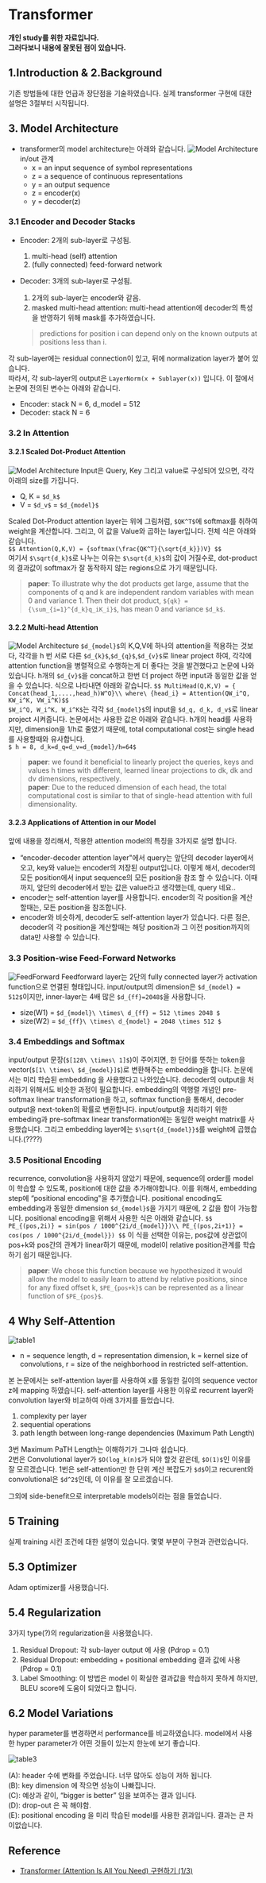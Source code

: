 # Transformer

**개인 study를 위한 자료입니다.**  
 **그러다보니 내용에 잘못된 점이 있습니다.**

## 1.Introduction & 2.Background <a id="1introduction--2background"></a>

기존 방법들에 대한 언급과 장단점을 기술하였습니다. 실제 transformer 구현에 대한 설명은 3절부터 시작됩니다.

## 3. Model Architecture <a id="3-model-architecture"></a>

* transformer의 model architecture는 아래와 같습니다. ![Model Architecture](https://dj-woo.github.io/img/transformer/model_architecture.PNG) in/out 관계
  * x = an input sequence of symbol representations
  * z = a sequence of continuous representations
  * y = an output sequence
  * z = encoder\(x\)
  * y = decoder\(z\)

### 3.1 Encoder and Decoder Stacks <a id="31-encoder-and-decoder-stacks"></a>

* Encoder: 2개의 sub-layer로 구성됨.
  1. multi-head \(self\) attention
  2. \(fully connected\) feed-forward network
* Decoder: 3개의 sub-layer로 구성됨.

  1. 2개의 sub-layer는 encoder와 같음.
  2. masked multi-head attention: multi-head attention에 decoder의 특성을 반영하기 위해 mask를 추가하였습니다.

  > predictions for position i can depend only on the known outputs at positions less than i.

각 sub-layer에는 residual connection이 있고, 뒤에 normalization layer가 붙어 있습니다.  
 따라서, 각 sub-layer의 output은 `LayerNorm(x + Sublayer(x))` 입니다. 이 절에서 논문에 전의된 변수는 아래와 같습니다.

* Encoder: stack N = 6, d\_model = 512
* Decoder: stack N = 6

### 3.2 In Attention <a id="32-in-attention"></a>

#### 3.2.1 Scaled Dot-Product Attention <a id="321-scaled-dot-product-attention"></a>

![Model Architecture](https://dj-woo.github.io/img/transformer/scaled_dot_product_attention.PNG) Input은 Query, Key 그리고 value로 구성되어 있으면, 각각 아래의 size를 가집니다.

* Q, K = `$d_k$`
* V = `$d_v$` = `$d_{model}$`

Scaled Dot-Product attention layer는 위에 그림처럼, `$QK^T$`에 softmax를 취하여 weight을 계산합니다. 그리고, 이 값을 Value와 곱하는 layer입니다. 전체 식은 아래와 같습니다.  
 `$$ Attention(Q,K,V) = {softmax(\frac{QK^T}{\sqrt{d_k}})V} $$`  
 여기서 `$\sqrt{d_k}$`로 나누는 이유는 `$\sqrt{d_k}$`의 값이 거질수로, dot-product의 결과값이 softmax가 잘 동작하지 않는 regions으로 가기 때문입니다.

> **paper**: To illustrate why the dot products get large, assume that the components of q and k are independent random variables with mean 0 and variance 1. Then their dot product, `${qk} = {\sum_{i=1}^{d_k}q_iK_i}$`, has mean 0 and variance `$d_k$`.

#### 3.2.2 Multi-head Attention <a id="322-multi-head-attention"></a>

![Model Architecture](https://dj-woo.github.io/img/transformer/multi_head_attention.PNG) `$d_{model}$`의 K,Q,V에 하나의 attention을 적용하는 것보다, 각각을 h 번 서로 다른 `$d_{k}$`,`$d_{q}$`,`$d_{v}$`로 linear project 하여, 각각에 attention function을 병렬적으로 수행하는게 더 좋다는 것을 발견했다고 논문에 나와 있습니다. h개의 `$d_{v}$`을 concat하고 한번 더 project 하면 input과 동일한 값을 얻을 수 있습니다. 식으로 나타내면 아래와 같습니다. `$$ MultiHead(Q,K,V) = { Concat(head_1,....,head_h)W^O}\\ where\ {head_i} = Attention(QW_i^Q, KW_i^K, VW_i^K)$$`  
 `$W_i^Q, W_i^K, W_i^K$`는 각각 `$d_{model}$`의 input을 `$d_q, d_k, d_v$`로 linear project 시켜줍니다. 논문에서는 사용한 값은 아래와 같습니다. h개의 head를 사용하지만, dimension을 1/h로 줄였기 때문에, total computational cost는 single head를 사용할때와 유사합니다.  
 `$ h = 8, d_k=d_q=d_v=d_{model}/h=64$`

> **paper**: we found it beneficial to linearly project the queries, keys and values h times with different, learned linear projections to dk, dk and dv dimensions, respectively.  
>  **paper**: Due to the reduced dimension of each head, the total computational cost is similar to that of single-head attention with full dimensionality.

#### 3.2.3 Applications of Attention in our Model <a id="323-applications-of-attention-in-our-model"></a>

앞에 내용을 정리해서, 적용한 attention model의 특징을 3가지로 설명 합니다.

* “encoder-decoder attention layer"에서 query는 앞단의 decoder layer에서 오고, key와 value는 encoder의 저장된 output입니다. 이렇게 해서, decoder의 모든 position에서 input sequence의 모든 position을 참조 할 수 있습니다.  이때까지, 앞단의 decoder에서 받는 값은 value라고 생각했는데, query 네요..
* encoder는 self-attention layer를 사용합니다. encoder의 각 position을 계산할때는, 모든 position을 참조합니다.
* encoder와 비슷하게, decoder도 self-attention layer가 있습니다. 다른 점은, decoder의 각 position을 계산할때는 해당 position과 그 이전 position까지의 data만 사용할 수 있습니다.

### 3.3 Position-wise Feed-Forward Networks <a id="33-position-wise-feed-forward-networks"></a>

![FeedForward](https://dj-woo.github.io/img/transformer/feedforward.PNG) Feedforward layer는 2단의 fully connected layer가 activation function으로 연결된 형태입니다. input/output의 dimension은 `$d_{model} = 512$`이지만, inner-layer는 4배 많은 `$d_{ff}=2048$`을 사용합니다.

* size\(W1\) = `$d_{model}\ \times\ d_{ff} = 512 \times 2048 $`
* size\(W2\) = `$d_{ff}\ \times\ d_{model} = 2048 \times 512 $`

### 3.4 Embeddings and Softmax <a id="34-embeddings-and-softmax"></a>

input/output 문장\(`$[128\ \times\ 1]$`\)이 주어지면, 한 단어를 뜻하는 token을 vector\(`$[1\ \times\ $d_{model}]$`\)로 변환해주는 embedding을 합니다. 논문에서는 미리 학습된 embedding 을 사용했다고 나와있습니다. decoder의 output을 처리하기 위해서도 비슷한 과정이 필요합니다. embedding의 역행렬 개념인 pre-softmax linear transformation을 하고, softmax function을 통해서, decoder output을 next-token의 확률로 변환합니다. input/output을 처리하기 위한 embeding과 pre-softmax linear transformation에는 동일한 weight matrix를 사용했습니다. 그리고 embedding layer에는 `$\sqrt{d_{model}}$`를 weight에 곱했습니다.\(????\)

### 3.5 Positional Encoding <a id="35-positional-encoding"></a>

recurrence, convolution을 사용하지 않았기 때문에, sequence의 order를 model이 학습할 수 있도록, position에 대한 값을 추가해야합니다. 이를 위해서, embedding step에 “positional encoding"을 추가했습니다. positional encoding도 embedding과 동일한 dimension `$d_{model}$`을 가지기 때문에, 2 값을 합이 가능합니다. positional encoding을 위해서 사용한 식은 아래와 같습니다. `$$ PE_{(pos,2i)} = sin(pos / 1000^{2i/d_{model}})\\ PE_{(pos,2i+1)} = cos(pos / 1000^{2i/d_{model}}) $$` 이 식을 선택한 이유는, pos값에 상관없이 pos+k와 pos간의 관계가 linear하기 때문에, model이 relative position관계를 학습하기 쉽기 때문입니다.

> **paper**: We chose this function because we hypothesized it would allow the model to easily learn to attend by relative positions, since for any fixed offset k, `$PE_{pos+k}$` can be represented as a linear function of `$PE_{pos}$`.

## 4 Why Self-Attention <a id="4-why-self-attention"></a>

![table1](https://dj-woo.github.io/img/transformer/table1.PNG)

* n = sequence length, d = representation dimension, k = kernel size of convolutions, r = size of the neighborhood in restricted self-attention.

본 논문에서는 self-attention layer를 사용하여 x를 동일한 길이의 sequence vector z에 mapping 하였습니다. self-attention layer를 사용한 이유로 recurrent layer와 convolution layer와 비교하여 아래 3가지를 들었습니다.

1. complexity per layer
2. sequential operations
3. path length between long-range dependencies \(Maximum Path Length\)

3번 Maximum PaTH Length는 이해하기가 그나마 쉽습니다.  
 2번은 Convolutional layer가 `$O(log_k(n)$`가 되야 할것 같은데, `$O(1)$`인 이유를 잘 모르겠습니다. 1번은 self-attention만 한 단위 계산 복잡도가 `$d$`이고 recurent와 convolutional은 `$d^2$`인데, 이 이유를 잘 모르겠습니다.

그외에 side-benefit으로 interpretable models이라는 점을 들었습니다.

## 5 Training <a id="5-training"></a>

실제 training 시킨 조건에 대한 설명이 있습니다. 몇몇 부분이 구현과 관련있습니다.

## 5.3 Optimizer <a id="53-optimizer"></a>

Adam optimizer를 사용했습니다.

## 5.4 Regularization <a id="54-regularization"></a>

3가지 type\(?\)의 regularization을 사용했습니다.

1. Residual Dropout: 각 sub-layer output 에 사용 \(Pdrop = 0.1\)
2. Residual Dropout: embedding + positional embedding 결과 값에 사용 \(Pdrop = 0.1\)
3. Label Smoothing: 이 방법은 model 이 확실한 결과값을 학습하지 못하게 하지만, BLEU score에 도움이 되었다고 합니다.

## 6.2 Model Variations <a id="62-model-variations"></a>

hyper parameter를 변경하면서 performance를 비교하였습니다. model에서 사용한 hyper parameter가 어떤 것들이 있는지 한눈에 보기 좋습니다.

![table3](https://dj-woo.github.io/img/transformer/table3.PNG)

\(A\): header 수에 변화를 주었습니다. 너무 많아도 성능이 저하 됩니다.  
 \(B\): key dimension 에 작으면 성능이 나빠집니다.  
 \(C\): 예상과 같이, “bigger is better” 임을 보여주는 결과 입니다.  
 \(D\): drop-out 은 꼭 해야함.  
 \(E\): positional encoding 을 미리 학습된 model를 사용한 겱과입니다. 결과는 큰 차이없습니다.

## Reference <a id="reference"></a>

* [Transformer \(Attention Is All You Need\) 구현하기 \(1/3\)](https://paul-hyun.github.io/transformer-01/)

